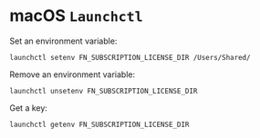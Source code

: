 # macOS `Launchctl`

Set an environment variable:

    launchctl setenv FN_SUBSCRIPTION_LICENSE_DIR /Users/Shared/

Remove an environment variable:

    launchctl unsetenv FN_SUBSCRIPTION_LICENSE_DIR

Get a key:

    launchctl getenv FN_SUBSCRIPTION_LICENSE_DIR
